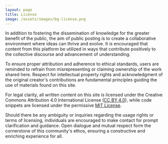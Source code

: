 ```yaml
---
layout: page
title: License
image: /assets/images/bg-license.png
---
```


In addition to fostering the dissemination of knowledge for the greater benefit of the public, the aim of public posting is to create a collaborative environment where ideas can thrive and evolve. It is encouraged that content from this platform be utilized in ways that contribute positively to the collective discourse and advancement of understanding.

To ensure proper attribution and adherence to ethical standards, users are reminded to refrain from misrepresenting or claiming ownership of the work shared here. Respect for intellectual property rights and acknowledgment of the original creator's contributions are fundamental principles guiding the use of materials found on this site.

For legal clarity, all written content on this site is licensed under the Creative Commons Attribution 4.0 International License ([CC BY 4.0](https://creativecommons.org/licenses/by/4.0/)), while code snippets are licensed under the permissive [MIT License](https://mit-license.org/).

Should there be any ambiguity or inquiries regarding the usage rights or terms of licensing, individuals are encouraged to make contact for prompt clarification and guidance. Open dialogue and mutual respect form the cornerstone of this community's ethos, ensuring a constructive and enriching experience for all.